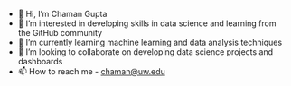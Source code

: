 - 👋 Hi, I’m Chaman Gupta
- 👀 I’m interested in developing skills in data science and learning from the GitHub community
- 🌱 I’m currently learning machine learning and data analysis techniques
- 💞️ I’m looking to collaborate on developing data science projects and dashboards
- 📫 How to reach me - chaman@uw.edu

<!---
professorchaman/professorchaman is a ✨ special ✨ repository because its `README.md` (this file) appears on your GitHub profile.
You can click the Preview link to take a look at your changes.
--->
